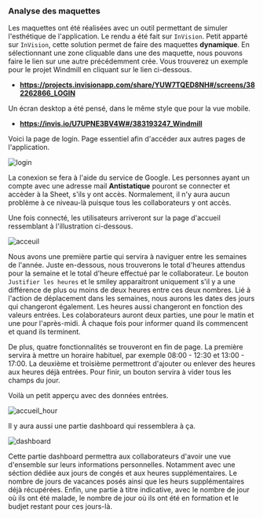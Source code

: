 ### Analyse des maquettes 



Les maquettes ont été réalisées avec un outil permettant de simuler l'esthétique de l'application. Le rendu a été fait sur `InVision`. Petit apparté sur `InVision`, cette solution permet de faire des maquettes **dynamique**. En sélectionnant une zone cliquable dans une des maquette, nous pouvons faire le lien sur une autre précédemment crée. Vous trouverez un exemple pour le projet Windmill en cliquant sur le lien ci-dessous.

- **https://projects.invisionapp.com/share/YUW7TQED8NH#/screens/382262866_LOGIN**

Un écran desktop a été pensé, dans le même style que pour la vue mobile.

- **https://invis.io/U7UPNE3BV4W#/383193247_Windmill**



Voici la page de login. Page essentiel afin d'accéder aux autres pages de l'application. 

![login](images/templates/login.png)

La conexion se fera à l'aide du service de Google. Les personnes ayant un compte avec une adresse mail **Antistatique** pouront se connecter et accèder à la Sheet, s'ils y ont accès. Normalement, il n'y aura aucun problème à ce niveau-là puisque tous les collaborateurs y ont accès. 



Une fois connecté, les utilisateurs arriveront sur la page d'accueil ressemblant à l'illustration ci-dessous. 

![acceuil](images/templates/accueil.png)

Nous avons une première partie qui servira à naviguer entre les semaines de l'année. Juste en-dessous, nous trouverons le total d'heures attendus pour la semaine et le total d'heure effectué par le collaborateur. Le bouton `Justifier les heures` et le smiley apparaitront uniquement s'il y a une différence de plus ou moins de deux heures entre ces deux nombres. Lié à l'action de déplacement dans les semaines, nous aurons les dates des jours qui changeront également. Les heures aussi changeront en fonction des valeurs entrées. Les colaborateurs auront deux parties, une pour le matin et une pour l'après-midi. À chaque fois pour informer quand ils commencent et quand ils terminent.

De plus, quatre fonctionnalités se trouveront en fin de page. La première servira à mettre un horaire habituel, par exemple 08:00 - 12:30 et 13:00 - 17:00. La deuxième et troisième permettront d'ajouter ou enlever des heures aux heures déjà entrées. Pour finir, un bouton servira à vider tous les champs du jour.



Voilà un petit apperçu avec des données entrées.

![accueil_hour](images/templates/accueil_hours.png)



Il y aura aussi une partie dashboard qui ressemblera à ça. 

![dashboard](images/templates/dashboard.png)

Cette partie dashboard permettra aux collaborateurs d'avoir une vue d'ensemble sur leurs informations personnelles. Notamment avec une séction dédiée aux jours de congés et aux heures supplémentaires. Le nombre de jours de vacances posés ainsi que les heurs supplémentaires déjà récupérées. Enfin, une partie à titre indicative, avec le nombre de jour où ils ont été malade, le nombre de jour où ils ont été en formation et le budjet restant pour ces jours-là.
